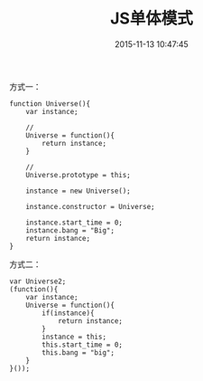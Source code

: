 ﻿---
layout: post
title:  JS单体模式
date:   2015-11-13 10:47:45
categories: js-mode
---

方式一：

	function Universe(){
		var instance;
		
		//
		Universe = function(){
			return instance;			
		}
		
		//
		Universe.prototype = this; 
		
		instance = new Universe();
		
		instance.constructor = Universe;
		
		instance.start_time = 0;
		instance.bang = "Big";
		return instance;
	}
	
方式二：

	var Universe2;
	(function(){ 
		var instance;
		Universe = function(){
			if(instance){
				return instance;
			}
			instance = this;
			this.start_time = 0;
			this.bang = "big";
		}
	}());